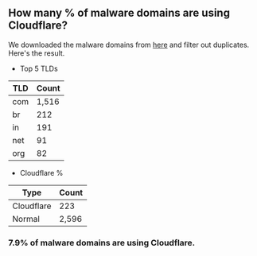 ## How many % of malware domains are using Cloudflare?


We downloaded the malware domains from [here](https://urlhaus.abuse.ch) and filter out duplicates.
Here's the result.


[//]: # (start replacement)


- Top 5 TLDs

| TLD | Count |
| --- | --- |
| com | 1,516 |
| br | 212 |
| in | 191 |
| net | 91 |
| org | 82 |


- Cloudflare %

| Type | Count |
| --- | --- |
| Cloudflare | 223 |
| Normal | 2,596 |


### 7.9% of malware domains are using Cloudflare.
